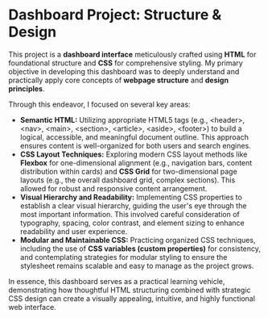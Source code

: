# Dashboard Project: Structure & Design

<p>This project is a <b>dashboard interface</b> meticulously crafted using <b>HTML</b> for foundational structure and <b>CSS</b> for comprehensive styling. My primary objective in developing this dashboard was to deeply understand and practically apply core concepts of <b>webpage structure</b> and <b>design principles</b>.</p>

<p>Through this endeavor, I focused on several key areas:</p>

<ul>
    <li><b>Semantic HTML:</b> Utilizing appropriate HTML5 tags (e.g., &lt;header&gt;, &lt;nav&gt;, &lt;main&gt;, &lt;section&gt;, &lt;article&gt;, &lt;aside&gt;, &lt;footer&gt;) to build a logical, accessible, and meaningful document outline. This approach ensures content is well-organized for both users and search engines.</li>
    <li><b>CSS Layout Techniques:</b> Exploring modern CSS layout methods like <b>Flexbox</b> for one-dimensional alignment (e.g., navigation bars, content distribution within cards) and <b>CSS Grid</b> for two-dimensional page layouts (e.g., the overall dashboard grid, complex sections). This allowed for robust and responsive content arrangement.</li>
    <li><b>Visual Hierarchy and Readability:</b> Implementing CSS properties to establish a clear visual hierarchy, guiding the user's eye through the most important information. This involved careful consideration of typography, spacing, color contrast, and element sizing to enhance readability and user experience.</li>
    <li><b>Modular and Maintainable CSS:</b> Practicing organized CSS techniques, including the use of <b>CSS variables (custom properties)</b> for consistency, and contemplating strategies for modular styling to ensure the stylesheet remains scalable and easy to manage as the project grows.</li>
</ul>

<p>In essence, this dashboard serves as a practical learning vehicle, demonstrating how thoughtful HTML structuring combined with strategic CSS design can create a visually appealing, intuitive, and highly functional web interface.</p>
